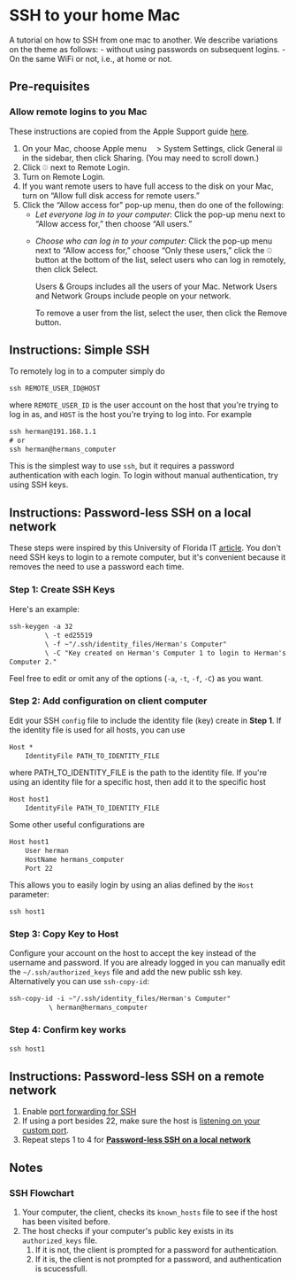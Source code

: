 # SSH to your home Mac

<!-- 
Created: March 12, 2025 at 11:19 AM
Last edited: March 18, 2025 at 11:03 AM
First published: ...
Last published: ...
 -->

A tutorial on how to SSH from one mac to another. We describe variations on the theme as follows:
    -  without using passwords on subsequent logins.
    -  On the same WiFi or not, i.e., at home or not.

## Pre-requisites

### Allow remote logins to you Mac

These instructions are copied from the Apple Support guide [here](https://support.apple.com/lt-lt/guide/mac-help/mchlp1066/mac).

<ol>
    <li>
    On your Mac, choose Apple menu <img src="../images/SharedGlobalArt/IL_AppleLogo_11~dark.png"   width="10" title="" alt="IL_AppleLogo_11~dark"/> > System Settings, click General <img src="../images/SharedGlobalArt/AppIconTopic_General.png" width="10" alt="AppIconTopic_General" /> in the sidebar, then click Sharing. (You may need to scroll down.)
    </li>
    <li>
    Click <img src="../images/SharedGlobalArt/IL_InfoCircle.png" width="10" title="" alt="the Info button"/> next to Remote Login.
    </li>
    <li>
    Turn on Remote Login.
    <li>
    If you want remote users to have full access to the disk on your Mac, turn on “Allow full disk access for remote users.”
    </li>
    <li>
    Click the “Allow access for” pop-up menu, then do one of the following:
        <ul>
            <li>
            <i>Let everyone log in to your computer</i>: Click the pop-up menu next to “Allow access for,” then choose “All users.”
            </li>
            <li>
                <p>
<i>Choose who can log in to your computer</i>: Click the pop-up menu next to “Allow access for,” choose “Only these users,” click the <img src="../images/SharedGlobalArt/IL_InfoCircle.png" width="10" title="" alt="Add"/> button at the bottom of the list, select users who can log in remotely, then click Select.
                </p>
                <p>
Users & Groups includes all the users of your Mac. Network Users and Network Groups include people on your network.
                </p>
                <p>
To remove a user from the list, select the user, then click the Remove button.
                </p>
            </li>
        </ul>
    </li>
</ol>

## Instructions: Simple SSH

To remotely log in to a computer simply do 

```shell
ssh REMOTE_USER_ID@HOST
```

where `REMOTE_USER_ID` is the user account on the host that you're trying to log in as, and `HOST` is the host you're trying to log into. For example

```shell
ssh herman@191.168.1.1
# or
ssh herman@hermans_computer
```

This is the simplest way to use `ssh`, but it requires a password authentication with each login. To login without manual authentication, try using SSH keys.

## Instructions: Password-less SSH on a local network

These steps were inspired by this University of Florida IT [article](https://help.rc.ufl.edu/doc/Using_SSH_Keys_To_Access_HPG). You don't need SSH keys to login to a remote computer, but it's convenient because it removes the need to use a password each time.

### Step 1: Create SSH Keys

Here's an example:

```shell
ssh-keygen -a 32 
         \ -t ed25519
         \ -f ~"/.ssh/identity_files/Herman's Computer"
         \ -C "Key created on Herman's Computer 1 to login to Herman's Computer 2."
```

Feel free to edit or omit any of the options (`-a`, `-t`, `-f`, `-C`) as you want.

### Step 2: Add configuration on client computer

Edit your SSH `config` file to include the identity file (key) create in **Step 1**. If the identity file is used for all hosts, you can use

```text
Host *
    IdentityFile PATH_TO_IDENTITY_FILE
```

where PATH_TO_IDENTITY_FILE is the path to the identity file. If you're using an identity file for a specific host, then add it to the specific host

```text
Host host1
    IdentityFile PATH_TO_IDENTITY_FILE
```

Some other useful configurations are 

```text
Host host1
    User herman
    HostName hermans_computer
    Port 22
```

This allows you to easily login by using an alias defined by the `Host` parameter:

```shell
ssh host1
```

### Step 3: Copy Key to Host

Configure your account on the host to accept the key instead of the username and password. If you are already logged in you can manually edit the `~/.ssh/authorized_keys` file and add the new public ssh key. Alternatively you can use `ssh-copy-id`:

```shell
ssh-copy-id -i ~"/.ssh/identity_files/Herman's Computer"
          \ herman@hermans_computer
```

### Step 4: Confirm key works

```shell
ssh host1
```

## Instructions: Password-less SSH on a remote network

1. Enable [port forwarding for SSH](.%2FPort%20Forwarding.md)
2. If using a port besides 22, make sure the host is [listening on your custom port](.%2FSet%20SSH%20to%20listen%20on%20custom%20ports.md).
3. Repeat steps 1 to 4 for [**Password-less SSH on a local network**](#instructions-password-less-ssh-on-a-local-network)

## Notes

### SSH Flowchart

1. Your computer, the client, checks its `known_hosts` file to see if the host has been visited before.
2. The host checks if your computer's public key exists in its `authorized_keys` file.
   1. If it is not, the client is prompted for a password for authentication.
   2. If it is, the client is not prompted for a password, and authentication is scucessfull.
